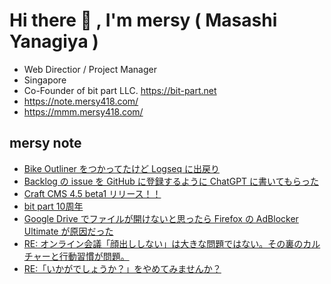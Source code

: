 # Hi there 👋 , I'm mersy ( Masashi Yanagiya )

- Web Directior / Project Manager
- Singapore
- Co-Founder of bit part LLC. https://bit-part.net
- https://note.mersy418.com/
- https://mmm.mersy418.com/

## mersy note
<!-- BLOG-POST-LIST:START -->
- [Bike Outliner をつかってたけど Logseq に出戻り](https://note.mersy418.com/article/bike-outliner-to-logseq?utm_source=feed)
- [Backlog の issue を GitHub に登録するように ChatGPT に書いてもらった](https://note.mersy418.com/article/backlog-issue-sync-to-github-with-chatgpt?utm_source=feed)
- [Craft CMS 4.5 beta1 リリース！！](https://note.mersy418.com/article/craftcms-4-5-beta1-released?utm_source=feed)
- [bit part 10周年](https://note.mersy418.com/article/bitpart-10th?utm_source=feed)
- [Google Drive でファイルが開けないと思ったら Firefox の AdBlocker Ultimate が原因だった](https://note.mersy418.com/article/firefox-adblocker-google-drive?utm_source=feed)
- [RE: オンライン会議「顔出ししない」は大きな問題ではない。その裏のカルチャーと行動習慣が問題。](https://note.mersy418.com/article/diary20230727?utm_source=feed)
- [RE:「いかがでしょうか？」をやめてみませんか？](https://note.mersy418.com/article/diary20230726?utm_source=feed)
<!-- BLOG-POST-LIST:END -->
